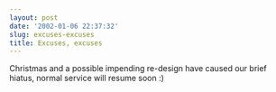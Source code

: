 ```yaml
---
layout: post
date: '2002-01-06 22:37:32'
slug: excuses-excuses
title: Excuses, excuses
---
```


Christmas and a possible impending re-design have caused our brief hiatus, normal service will resume soon :)
